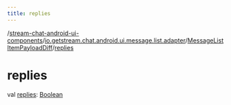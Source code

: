 ```yaml
---
title: replies
---
```

/[stream-chat-android-ui-components](../../index.md)/[io.getstream.chat.android.ui.message.list.adapter](../index.md)/[MessageListItemPayloadDiff](index.md)/[replies](replies.md)  
  
  
  
# replies  
val [replies](replies.md): [Boolean](https://kotlinlang.org/api/latest/jvm/stdlib/kotlin/-boolean/index.html)
